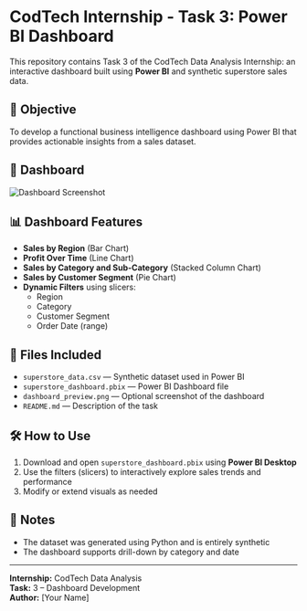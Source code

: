 # CodTech Internship - Task 3: Power BI Dashboard

This repository contains Task 3 of the CodTech Data Analysis Internship: an interactive dashboard built using **Power BI** and synthetic superstore sales data.

## 🎯 Objective

To develop a functional business intelligence dashboard using Power BI that provides actionable insights from a sales dataset.

## 📸 Dashboard

![Dashboard Screenshot](./images/screenshot.png)  

## 📊 Dashboard Features

- **Sales by Region** (Bar Chart)
- **Profit Over Time** (Line Chart)
- **Sales by Category and Sub-Category** (Stacked Column Chart)
- **Sales by Customer Segment** (Pie Chart)
- **Dynamic Filters** using slicers:
  - Region
  - Category
  - Customer Segment
  - Order Date (range)

## 📁 Files Included

- `superstore_data.csv` — Synthetic dataset used in Power BI
- `superstore_dashboard.pbix` — Power BI Dashboard file
- `dashboard_preview.png` — Optional screenshot of the dashboard
- `README.md` — Description of the task

## 🛠 How to Use

1. Download and open `superstore_dashboard.pbix` using **Power BI Desktop**
2. Use the filters (slicers) to interactively explore sales trends and performance
3. Modify or extend visuals as needed

## 📌 Notes

- The dataset was generated using Python and is entirely synthetic
- The dashboard supports drill-down by category and date

---

**Internship:** CodTech Data Analysis  
**Task:** 3 – Dashboard Development  
**Author:** [Your Name]  
